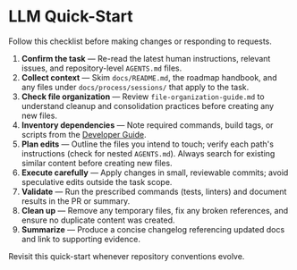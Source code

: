 # LLM Quick-Start

Follow this checklist before making changes or responding to requests.

1. **Confirm the task** — Re-read the latest human instructions, relevant issues, and repository-level `AGENTS.md` files.
2. **Collect context** — Skim `docs/README.md`, the roadmap handbook, and any files under `docs/process/sessions/` that apply to the task.
3. **Check file organization** — Review `file-organization-guide.md` to understand cleanup and consolidation practices before creating any new files.
4. **Inventory dependencies** — Note required commands, build tags, or scripts from the [Developer Guide](../../development/developer-guide.md).
5. **Plan edits** — Outline the files you intend to touch; verify each path's instructions (check for nested `AGENTS.md`). Always search for existing similar content before creating new files.
6. **Execute carefully** — Apply changes in small, reviewable commits; avoid speculative edits outside the task scope.
7. **Validate** — Run the prescribed commands (tests, linters) and document results in the PR or summary.
8. **Clean up** — Remove any temporary files, fix any broken references, and ensure no duplicate content was created.
9. **Summarize** — Produce a concise changelog referencing updated docs and link to supporting evidence.

Revisit this quick-start whenever repository conventions evolve.